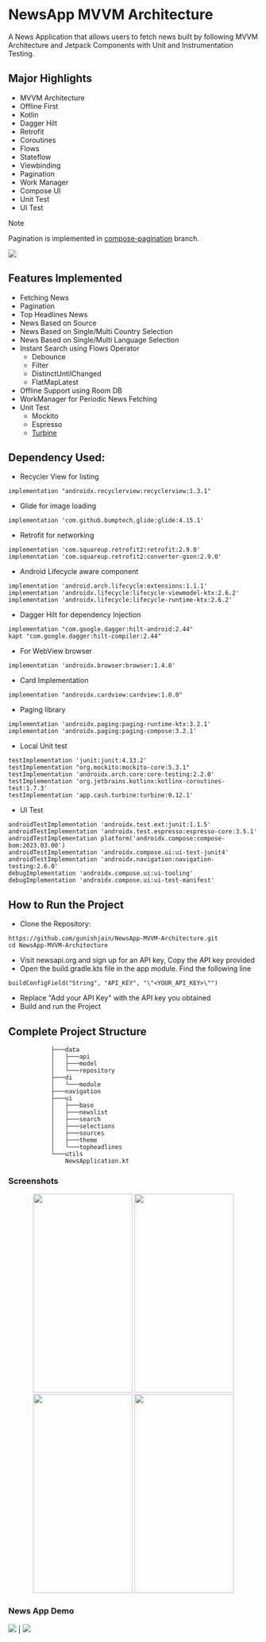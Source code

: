 
# NewsApp MVVM Architecture

A News Application that allows users to fetch news built by following MVVM Architecture and Jetpack Components with Unit and Instrumentation Testing.

## Major Highlights

- MVVM Architecture
- Offline First
- Kotlin
- Dagger Hilt
- Retrofit
- Coroutines
- Flows
- Stateflow
- Viewbinding
- Pagination
- Work Manager
- Compose UI
- Unit Test
- UI Test

> [!NOTE]
> Pagination is implemented in [compose-pagination](https://github.com/gunishjain/NewsApp-MVVM-Architecture/tree/compose-pagination) branch.

<img src="https://github.com/gunishjain/NewsApp-MVVM-Architecture/blob/main/assets/MVVM-Arch.png">


## Features Implemented

- Fetching News
- Pagination
- Top Headlines News
- News Based on Source
- News Based on Single/Multi Country Selection
- News Based on Single/Multi Language Selection
- Instant Search using Flows Operator
  * Debounce
  * Filter
  * DistinctUntilChanged
  * FlatMapLatest
- Offline Support using Room DB 
- WorkManager for Periodic News Fetching
- Unit Test
  - Mockito
  - Espresso
  - [Turbine](https://github.com/cashapp/turbine/)
  
## Dependency Used:
- Recycler View for listing
```
implementation "androidx.recyclerview:recyclerview:1.3.1"

```
- Glide for image loading
```
implementation 'com.github.bumptech.glide:glide:4.15.1'
```
- Retrofit for networking
```
implementation 'com.squareup.retrofit2:retrofit:2.9.0'
implementation 'com.squareup.retrofit2:converter-gson:2.9.0'
```
- Android Lifecycle aware component 
```
implementation 'android.arch.lifecycle:extensions:1.1.1'
implementation 'androidx.lifecycle:lifecycle-viewmodel-ktx:2.6.2'
implementation 'androidx.lifecycle:lifecycle-runtime-ktx:2.6.2'
```
- Dagger Hilt for dependency Injection 
```
implementation "com.google.dagger:hilt-android:2.44"
kapt "com.google.dagger:hilt-compiler:2.44"
```
- For WebView browser 
```
implementation 'androidx.browser:browser:1.4.0'
```
- Card Implementation 
```
implementation "androidx.cardview:cardview:1.0.0"
```
- Paging library 
```
implementation 'androidx.paging:paging-runtime-ktx:3.2.1'
implementation 'androidx.paging:paging-compose:3.2.1'
```
- Local Unit test 
```
testImplementation 'junit:junit:4.13.2'
testImplementation "org.mockito:mockito-core:5.3.1"
testImplementation 'androidx.arch.core:core-testing:2.2.0'
testImplementation 'org.jetbrains.kotlinx:kotlinx-coroutines-test:1.7.3'
testImplementation 'app.cash.turbine:turbine:0.12.1'
```

- UI Test
```
androidTestImplementation 'androidx.test.ext:junit:1.1.5'
androidTestImplementation 'androidx.test.espresso:espresso-core:3.5.1'
androidTestImplementation platform('androidx.compose:compose-bom:2023.03.00')
androidTestImplementation 'androidx.compose.ui:ui-test-junit4'
androidTestImplementation 'androidx.navigation:navigation-testing:2.6.0'
debugImplementation 'androidx.compose.ui:ui-tooling'
debugImplementation 'androidx.compose.ui:ui-test-manifest'
```

## How to Run the Project

- Clone the Repository:
```
https://github.com/gunishjain/NewsApp-MVVM-Architecture.git
cd NewsApp-MVVM-Architecture
```
- Visit newsapi.org and sign up for an API key, Copy the API key provided
- Open the build.gradle.kts file in the app module. Find the following line
```
buildConfigField("String", "API_KEY", "\"<YOUR_API_KEY>\"")
```
- Replace "Add your API Key" with the API key you obtained
- Build and run the Project

## Complete Project Structure

```
            ├───data
            │   ├───api
            │   ├───model
            │   └───repository
            ├───di
            │   └───module
            ├───navigation
            ├───ui
            │   ├───base
            │   ├───newslist
            │   ├───search
            │   ├───selections
            │   ├───sources
            │   ├───theme
            │   └───topheadlines
            └───utils
                NewsApplication.kt

```

### Screenshots 

<p align="center">
<img src="https://github.com/gunishjain/NewsApp-MVVM-Architecture/blob/main/assets/homescreen.png" width="200" height="400">
<img src="https://github.com/gunishjain/NewsApp-MVVM-Architecture/blob/main/assets/selectionscreen.png" width="200" height="400">
<img src="https://github.com/gunishjain/NewsApp-MVVM-Architecture/blob/main/assets/searchscreen.png" width="200" height="400">
<img src="https://github.com/gunishjain/NewsApp-MVVM-Architecture/blob/main/assets/newssources.png" width="200" height="400">
</p>

### News App Demo

![](https://github.com/gunishjain/NewsApp-MVVM-Architecture/blob/main/assets/instant-search.gif) | ![](https://github.com/gunishjain/NewsApp-MVVM-Architecture/blob/main/assets/pagination.gif)



